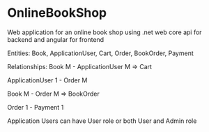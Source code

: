 # OnlineBookShop
Web application for an online book shop using .net web core api for backend and angular for frontend


Entities: Book, ApplicationUser, Cart, Order, BookOrder, Payment


Relationships:
Book M - ApplicationUser M => Cart

ApplicationUser 1 - Order M

Book M - Order M => BookOrder

Order 1 - Payment 1


Application Users can have User role or both User and Admin role
